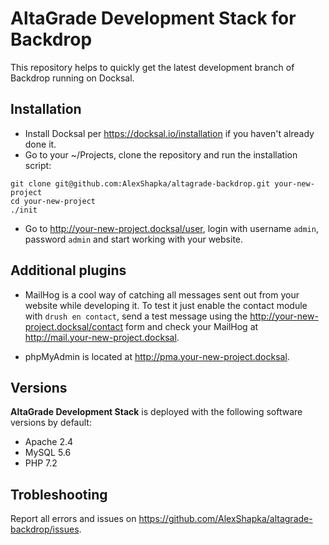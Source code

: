 # AltaGrade Development Stack for Backdrop
This repository helps to quickly get the latest development branch of Backdrop running on Docksal.

## Installation

- Install Docksal per https://docksal.io/installation if you haven't already done it.
- Go to your ~/Projects, clone the repository and run the installation script:

```
git clone git@github.com:AlexShapka/altagrade-backdrop.git your-new-project
cd your-new-project
./init
```

- Go to http://your-new-project.docksal/user, login with username `admin`, password `admin` and start working with your website.

## Additional plugins

- MailHog is a cool way of catching all messages sent out from your website while developing it. To test it just enable the contact module with `drush en contact`, send a test message using the http://your-new-project.docksal/contact form and check your MailHog at http://mail.your-new-project.docksal.

- phpMyAdmin is located at http://pma.your-new-project.docksal.

## Versions

**AltaGrade Development Stack** is deployed with the following software versions by default:

- Apache 2.4
- MySQL 5.6
- PHP 7.2

## Trobleshooting

Report all errors and issues on https://github.com/AlexShapka/altagrade-backdrop/issues.
